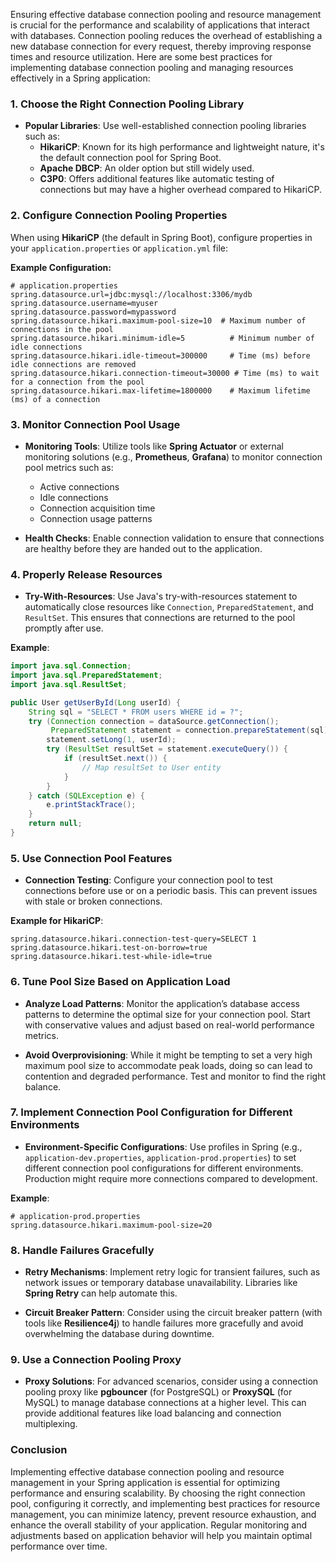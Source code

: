 Ensuring effective database connection pooling and resource management is crucial for the performance and scalability of applications that interact with databases. Connection pooling reduces the overhead of establishing a new database connection for every request, thereby improving response times and resource utilization. Here are some best practices for implementing database connection pooling and managing resources effectively in a Spring application:

### 1. **Choose the Right Connection Pooling Library**

- **Popular Libraries**: Use well-established connection pooling libraries such as:
  - **HikariCP**: Known for its high performance and lightweight nature, it's the default connection pool for Spring Boot.
  - **Apache DBCP**: An older option but still widely used.
  - **C3P0**: Offers additional features like automatic testing of connections but may have a higher overhead compared to HikariCP.

### 2. **Configure Connection Pooling Properties**

When using **HikariCP** (the default in Spring Boot), configure properties in your `application.properties` or `application.yml` file:

**Example Configuration:**

```properties
# application.properties
spring.datasource.url=jdbc:mysql://localhost:3306/mydb
spring.datasource.username=myuser
spring.datasource.password=mypassword
spring.datasource.hikari.maximum-pool-size=10  # Maximum number of connections in the pool
spring.datasource.hikari.minimum-idle=5          # Minimum number of idle connections
spring.datasource.hikari.idle-timeout=300000     # Time (ms) before idle connections are removed
spring.datasource.hikari.connection-timeout=30000 # Time (ms) to wait for a connection from the pool
spring.datasource.hikari.max-lifetime=1800000    # Maximum lifetime (ms) of a connection
```

### 3. **Monitor Connection Pool Usage**

- **Monitoring Tools**: Utilize tools like **Spring Actuator** or external monitoring solutions (e.g., **Prometheus**, **Grafana**) to monitor connection pool metrics such as:
  - Active connections
  - Idle connections
  - Connection acquisition time
  - Connection usage patterns

- **Health Checks**: Enable connection validation to ensure that connections are healthy before they are handed out to the application.

### 4. **Properly Release Resources**

- **Try-With-Resources**: Use Java's try-with-resources statement to automatically close resources like `Connection`, `PreparedStatement`, and `ResultSet`. This ensures that connections are returned to the pool promptly after use.

**Example**:
```java
import java.sql.Connection;
import java.sql.PreparedStatement;
import java.sql.ResultSet;

public User getUserById(Long userId) {
    String sql = "SELECT * FROM users WHERE id = ?";
    try (Connection connection = dataSource.getConnection();
         PreparedStatement statement = connection.prepareStatement(sql)) {
        statement.setLong(1, userId);
        try (ResultSet resultSet = statement.executeQuery()) {
            if (resultSet.next()) {
                // Map resultSet to User entity
            }
        }
    } catch (SQLException e) {
        e.printStackTrace();
    }
    return null;
}
```

### 5. **Use Connection Pool Features**

- **Connection Testing**: Configure your connection pool to test connections before use or on a periodic basis. This can prevent issues with stale or broken connections.

**Example for HikariCP**:
```properties
spring.datasource.hikari.connection-test-query=SELECT 1
spring.datasource.hikari.test-on-borrow=true
spring.datasource.hikari.test-while-idle=true
```

### 6. **Tune Pool Size Based on Application Load**

- **Analyze Load Patterns**: Monitor the application’s database access patterns to determine the optimal size for your connection pool. Start with conservative values and adjust based on real-world performance metrics.

- **Avoid Overprovisioning**: While it might be tempting to set a very high maximum pool size to accommodate peak loads, doing so can lead to contention and degraded performance. Test and monitor to find the right balance.

### 7. **Implement Connection Pool Configuration for Different Environments**

- **Environment-Specific Configurations**: Use profiles in Spring (e.g., `application-dev.properties`, `application-prod.properties`) to set different connection pool configurations for different environments. Production might require more connections compared to development.

**Example**:
```properties
# application-prod.properties
spring.datasource.hikari.maximum-pool-size=20
```

### 8. **Handle Failures Gracefully**

- **Retry Mechanisms**: Implement retry logic for transient failures, such as network issues or temporary database unavailability. Libraries like **Spring Retry** can help automate this.

- **Circuit Breaker Pattern**: Consider using the circuit breaker pattern (with tools like **Resilience4j**) to handle failures more gracefully and avoid overwhelming the database during downtime.

### 9. **Use a Connection Pooling Proxy**

- **Proxy Solutions**: For advanced scenarios, consider using a connection pooling proxy like **pgbouncer** (for PostgreSQL) or **ProxySQL** (for MySQL) to manage database connections at a higher level. This can provide additional features like load balancing and connection multiplexing.

### Conclusion

Implementing effective database connection pooling and resource management in your Spring application is essential for optimizing performance and ensuring scalability. By choosing the right connection pool, configuring it correctly, and implementing best practices for resource management, you can minimize latency, prevent resource exhaustion, and enhance the overall stability of your application. Regular monitoring and adjustments based on application behavior will help you maintain optimal performance over time.